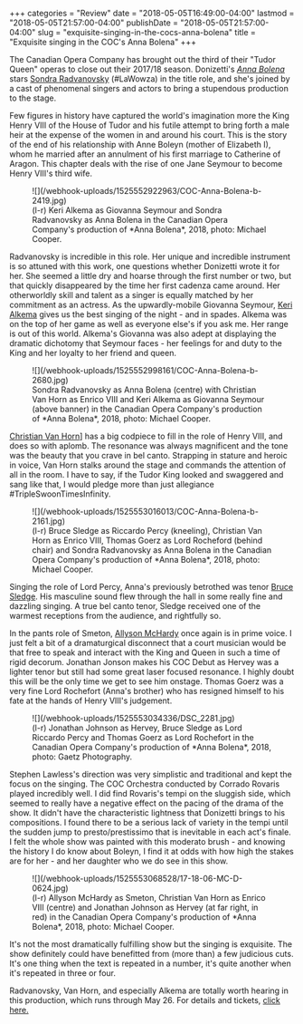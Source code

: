 +++
categories = "Review"
date = "2018-05-05T16:49:00-04:00"
lastmod = "2018-05-05T21:57:00-04:00"
publishDate = "2018-05-05T21:57:00-04:00"
slug = "exquisite-singing-in-the-cocs-anna-bolena"
title = "Exquisite singing in the COC&#039;s Anna Bolena"
+++

The Canadian Opera Company has brought out the third of their "Tudor Queen" operas to close out their 2017/18 season. Donizetti's [*Anna Bolena*](https://www.coc.ca/productions/13097) stars [Sondra Radvanovsky](/talking-with-singers-sondra-radvanovsky/) (#LaWowza) in the title role, and she's joined by a cast of phenomenal singers and actors to bring a stupendous production to the stage.

Few figures in history have captured the world's imagination more the King Henry VIII of the House of Tudor and his futile attempt to bring forth a male heir at the expense of the women in and around his court. This is the story of the end of his relationship with Anne Boleyn (mother of Elizabeth I), whom he married after an annulment of his first marriage to Catherine of Aragon. This chapter deals with the rise of one Jane Seymour to become Henry VIII's third wife. 

<figure data-type="image">
![](/webhook-uploads/1525552922963/COC-Anna-Bolena-b-2419.jpg)
<figcaption>(l-r) Keri Alkema as Giovanna Seymour and Sondra Radvanovsky as Anna Bolena in the Canadian Opera Company's production of *Anna Bolena*, 2018, photo: Michael Cooper.</figcaption>
</figure>

Radvanovsky is incredible in this role. Her unique and incredible instrument is so attuned with this work, one questions whether Donizetti wrote it for her. She seemed a little dry and hoarse through the first number or two, but that quickly disappeared by the time her first cadenza came around. Her otherworldly skill and talent as a singer is equally matched by her commitment as an actress. As the upwardly-mobile Giovanna Seymour, [Keri Alkema](/talking-with-singers-keri-alkema/) gives us the best singing of the night - and in spades. Alkema was on the top of her game as well as everyone else's if you ask me. Her range is out of this world. Alkema's Giovanna was also adept at displaying the dramatic dichotomy that Seymour faces - her feelings for and duty to the King and her loyalty to her friend and queen.

<figure data-type="image">
![](/webhook-uploads/1525552998161/COC-Anna-Bolena-b-2680.jpg)
<figcaption>Sondra Radvanovsky as Anna Bolena (centre) with Christian Van Horn as Enrico VIII and Keri Alkema as Giovanna Seymour (above banner) in the Canadian Opera Company's production of *Anna Bolena*, 2018, photo: Michael Cooper.</figcaption>
</figure>

[Christian Van Horn](/talking-with-singers-christian-van-horn/)] has a big codpiece to fill in the role of Henry VIII, and does so with aplomb. The resonance was always magnificent and the tone was the beauty that you crave in bel canto. Strapping in stature and heroic in voice, Van Horn stalks around the stage and commands the attention of all in the room. I have to say, if the Tudor King looked and swaggered and sang like that, I would pledge more than just allegiance #TripleSwoonTimesInfinity. 

<figure data-type="image">
![](/webhook-uploads/1525553016013/COC-Anna-Bolena-b-2161.jpg)
<figcaption>(l-r) Bruce Sledge as Riccardo Percy (kneeling), Christian Van Horn as Enrico VIII, Thomas Goerz as Lord Rocheford (behind chair) and Sondra Radvanovsky as Anna Bolena in the Canadian Opera Company's production of *Anna Bolena*, 2018, photo: Michael Cooper.</figcaption>
</figure>

Singing the role of Lord Percy, Anna's previously betrothed was tenor [Bruce Sledge](/scene/people/bluce-sledge/). His masculine sound flew through the hall in some really fine and dazzling singing. A true bel canto tenor, Sledge received one of the warmest receptions from the audience, and rightfully so. 

In the pants role of Smeton, [Allyson McHardy](/scene/people/allyson-mchardy/) once again is in prime voice. I just felt a bit of a dramaturgical disconnect that a court musician would be that free to speak and interact with the King and Queen in such a time of rigid decorum. Jonathan Jonson makes his COC Debut as Hervey was a lighter tenor but still had some great laser focused resonance. I highly doubt this will be the only time we get to see him onstage. Thomas Goerz was a very fine Lord Rochefort (Anna's brother) who has resigned himself to his fate at the hands of Henry VIII's judgement.

<figure data-type="image">
![](/webhook-uploads/1525553034336/DSC_2281.jpg)
<figcaption>(l-r) Jonathan Johnson as Hervey, Bruce Sledge as Lord Riccardo Percy and Thomas Goerz as Lord Rochefort in the Canadian Opera Company's production of *Anna Bolena*, 2018, photo: Gaetz Photography.</figcaption>
</figure>

Stephen Lawless's direction was very simplistic and traditional and kept the focus on the singing. The COC Orchestra conducted by Corrado Rovaris played incredibly well. I did find Rovaris's tempi on the sluggish side, which seemed to really have a negative effect on the pacing of the drama of the show. It didn't have the characteristic lightness that Donizetti brings to his compositions. I found there to be a serious lack of variety in the tempi until the sudden jump to presto/prestissimo that is inevitable in each act's finale. I felt the whole show was painted with this moderato brush - and knowing the history I do know about Boleyn, I find it at odds with how high the stakes are for her - and her daughter who we do see in this show. 

<figure data-type="image">
![](/webhook-uploads/1525553068528/17-18-06-MC-D-0624.jpg)
<figcaption>(l-r) Allyson McHardy as Smeton, Christian Van Horn as Enrico VIII (centre) and Jonathan Johnson as Hervey (at far right, in red) in the Canadian Opera Company's production of *Anna Bolena*, 2018, photo: Michael Cooper.</figcaption>
</figure>

It's not the most dramatically fulfilling show but the singing is exquisite. The show definitely could have benefitted from (more than) a few judicious cuts. It's one thing when the text is repeated in a number, it's quite another when it's repeated in three or four. 

Radvanovsky, Van Horn, and especially Alkema are totally worth hearing in this production, which runs through May 26. For details and tickets, [click here.](https://www.coc.ca/productions/13097)
